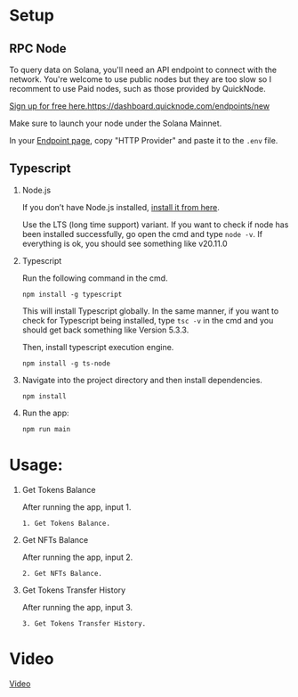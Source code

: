 ﻿# Setup

## RPC Node

To query data on Solana, you'll need an API endpoint to connect with the network. You're welcome to use public nodes but they are too slow so I recomment to use Paid nodes, such as those provided by QuickNode.

[Sign up for free here.](https://www.quicknode.com/chains/sol)https://dashboard.quicknode.com/endpoints/new

Make sure to launch your node under the Solana Mainnet.

In your [Endpoint page](https://dashboard.quicknode.com/endpoints), copy "HTTP Provider" and paste it to the `.env` file.

## Typescript

1. Node.js

   If you don’t have Node.js installed, [install it from here](https://nodejs.org/en/).

   Use the LTS (long time support) variant. If you want to check if node has been installed successfully, go open the cmd and type ```node -v```. If everything is ok, you should see something like v20.11.0


2. Typescript

   Run the following command in the cmd.

   ```
   npm install -g typescript
   ```

   This will install Typescript globally. In the same manner, if you want to check for Typescript being installed, type ```tsc -v``` in the cmd and you should get back something like Version 5.3.3.


   Then, install typescript execution engine.
   ```
   npm install -g ts-node
   ```

3. Navigate into the project directory and then install dependencies.
   ```
   npm install
   ```

4. Run the app:

   ```bash
   npm run main
   ```


# Usage:

1. Get Tokens Balance

   After running the app, input 1.
   ```
   1. Get Tokens Balance.
   ```


2. Get NFTs Balance

   After running the app, input 2.  
   ```
   2. Get NFTs Balance.
   ```

3. Get Tokens Transfer History

   After running the app, input 3.
   ```
   3. Get Tokens Transfer History.
   ```

# Video
[Video](https://fanciful-gumdrop-987f83.netlify.app/assets/avi/spltokentracker.mp4)